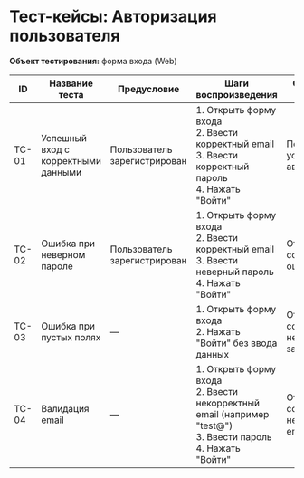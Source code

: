 # Тест-кейсы: Авторизация пользователя

**Объект тестирования:** форма входа (Web)

| ID    | Название теста                  | Предусловие                  | Шаги воспроизведения                                                                 | Ожидаемый результат                   |
|-------|---------------------------------|------------------------------|--------------------------------------------------------------------------------------|---------------------------------------|
| TC-01 | Успешный вход с корректными данными | Пользователь зарегистрирован | 1. Открыть форму входа<br>2. Ввести корректный email<br>3. Ввести корректный пароль<br>4. Нажать "Войти" | Пользователь успешно авторизован      |
| TC-02 | Ошибка при неверном пароле      | Пользователь зарегистрирован | 1. Открыть форму входа<br>2. Ввести корректный email<br>3. Ввести неверный пароль<br>4. Нажать "Войти" | Отображается сообщение об ошибке      |
| TC-03 | Ошибка при пустых полях         | —                            | 1. Открыть форму входа<br>2. Нажать "Войти" без ввода данных                         | Отображается сообщение о необходимости заполнить поля |
| TC-04 | Валидация email                 | —                            | 1. Открыть форму входа<br>2. Ввести некорректный email (например "test@")<br>3. Ввести пароль<br>4. Нажать "Войти" | Отображается сообщение о некорректном email |

